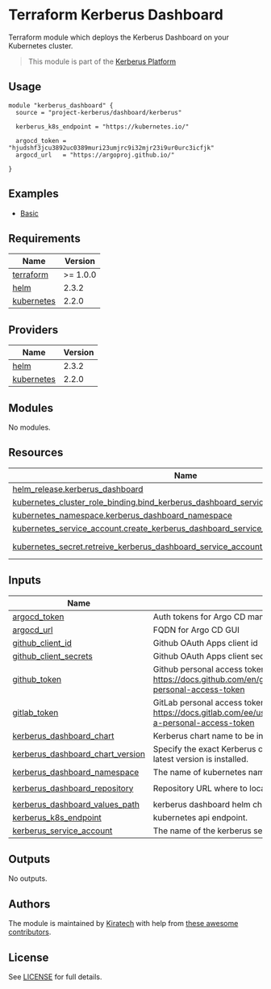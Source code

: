# Terraform Kerberus Dashboard

Terraform module which deploys the Kerberus Dashboard on your Kubernetes cluster.

> This module is part of the [Kerberus Platform](https://github.com/projectkerberus/kerberus-platform)  

## Usage

```hcl
module "kerberus_dashboard" {
  source = "project-kerberus/dashboard/kerberus"

  kerberus_k8s_endpoint = "https://kubernetes.io/"

  argocd_token = "hjudshf3jcu3892uc0389muri23umjrc9i32mjr23i9ur0urc3icfjk"
  argocd_url   = "https://argoproj.github.io/"

}
```

## Examples

* [Basic](./examples/basic)

## Requirements

| Name | Version |
|------|---------|
| <a name="requirement_terraform"></a> [terraform](#requirement\_terraform) | >= 1.0.0 |
| <a name="requirement_helm"></a> [helm](#requirement\_helm) | 2.3.2 |
| <a name="requirement_kubernetes"></a> [kubernetes](#requirement\_kubernetes) | 2.2.0 |

## Providers

| Name | Version |
|------|---------|
| <a name="provider_helm"></a> [helm](#provider\_helm) | 2.3.2 |
| <a name="provider_kubernetes"></a> [kubernetes](#provider\_kubernetes) | 2.2.0 |

## Modules

No modules.

## Resources

| Name | Type |
|------|------|
| [helm_release.kerberus_dashboard](https://registry.terraform.io/providers/hashicorp/helm/2.0.3/docs/resources/release) | resource |
| [kubernetes_cluster_role_binding.bind_kerberus_dashboard_service_account_to_admin_role](https://registry.terraform.io/providers/hashicorp/kubernetes/2.0.3/docs/resources/cluster_role_binding) | resource |
| [kubernetes_namespace.kerberus_dashboard_namespace](https://registry.terraform.io/providers/hashicorp/kubernetes/2.0.3/docs/resources/namespace) | resource |
| [kubernetes_service_account.create_kerberus_dashboard_service_account](https://registry.terraform.io/providers/hashicorp/kubernetes/2.0.3/docs/resources/service_account) | resource |
| [kubernetes_secret.retreive_kerberus_dashboard_service_account_token](https://registry.terraform.io/providers/hashicorp/kubernetes/2.0.3/docs/data-sources/secret) | data source |

## Inputs

| Name | Description | Type | Default | Required |
|------|-------------|------|---------|:--------:|
| <a name="input_argocd_token"></a> [argocd\_token](#input\_argocd\_token) | Auth tokens for Argo CD management automation. | `string` | n/a | yes |
| <a name="input_argocd_url"></a> [argocd\_url](#input\_argocd\_url) | FQDN for Argo CD GUI | `string` | n/a | yes |
| <a name="input_github_client_id"></a> [github\_client\_id](#input\_github\_client\_id) | Github OAuth Apps client id | `string` | `""` | no |
| <a name="input_github_client_secrets"></a> [github\_client\_secrets](#input\_github\_client\_secrets) | Github OAuth Apps client secrets | `string` | `""` | no |
| <a name="input_github_token"></a> [github\_token](#input\_github\_token) | Github personal access token, please see: https://docs.github.com/en/github/authenticating-to-github/creating-a-personal-access-token | `string` | `""` | no |
| <a name="input_gitlab_token"></a> [gitlab\_token](#input\_gitlab\_token) | GitLab personal access token, please see: https://docs.gitlab.com/ee/user/profile/personal_access_tokens.html#create-a-personal-access-token | `string` | `""` | no |
| <a name="input_kerberus_dashboard_chart"></a> [kerberus\_dashboard\_chart](#input\_kerberus\_dashboard\_chart) | Kerberus chart name to be installed. | `string` | `"kerberus-dashboard"` | no |
| <a name="input_kerberus_dashboard_chart_version"></a> [kerberus\_dashboard\_chart\_version](#input\_kerberus\_dashboard\_chart\_version) | Specify the exact Kerberus chart version to install. If this is not specified, the latest version is installed. | `string` | `null` | no |
| <a name="input_kerberus_dashboard_namespace"></a> [kerberus\_dashboard\_namespace](#input\_kerberus\_dashboard\_namespace) | The name of kubernetes namespace for the Kerberus dashboard. | `string` | `"kerberus-dashboard-system"` | no |
| <a name="input_kerberus_dashboard_repository"></a> [kerberus\_dashboard\_repository](#input\_kerberus\_dashboard\_repository) | Repository URL where to locate the Kerberus chart | `string` | `"https://projectkerberus.github.io/kerberus-dashboard/"` | no |
| <a name="input_kerberus_dashboard_values_path"></a> [kerberus\_dashboard\_values\_path](#input\_kerberus\_dashboard\_values\_path) | kerberus dashboard helm chart values.yaml path | `string` | `""` | no |
| <a name="input_kerberus_k8s_endpoint"></a> [kerberus\_k8s\_endpoint](#input\_kerberus\_k8s\_endpoint) | kubernetes api endpoint. | `string` | n/a | yes |
| <a name="input_kerberus_service_account"></a> [kerberus\_service\_account](#input\_kerberus\_service\_account) | The name of the kerberus service account on Kubernetes | `string` | `"kerberus-admin"` | no |

## Outputs

No outputs.
## Authors

The module is maintained by [Kiratech](https://www.kiratech.it/) with help from [these awesome contributors](https://github.com/projectkerberus/terraform-kerberus-dashboard/graphs/contributors).

## License

See [LICENSE](./LICENSE) for full details.
